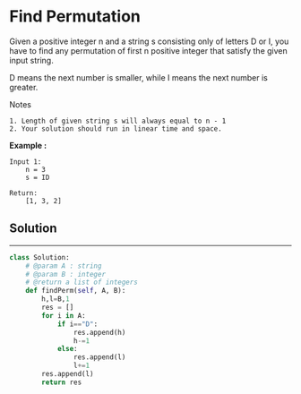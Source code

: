 <h1>Find Permutation</h1>

<p>
Given a positive integer n and a string s consisting only of letters D or I, you have to find any permutation of first n positive integer that satisfy the given input string.

D means the next number is smaller, while I means the next number is greater.

Notes

    1. Length of given string s will always equal to n - 1
    2. Your solution should run in linear time and space.
</p>

<p>
<b>Example :</b>
<br>

    Input 1:
        n = 3
        s = ID

    Return: 
        [1, 3, 2]
</p>

<h2>Solution</h2>

***

```python
class Solution:
    # @param A : string
    # @param B : integer
    # @return a list of integers
    def findPerm(self, A, B):
        h,l=B,1
        res = []
        for i in A:
            if i=="D":
                res.append(h)
                h-=1
            else:
                res.append(l)
                l+=1
        res.append(l) 
        return res
```